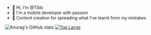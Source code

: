 - 👋 Hi, I’m @Tibb              
- 👀 I'm a mobile developer with passion
- 💞️ Content creation for spreading what I've learnt from my mistakes

![Anurag's GitHub stats](https://github-readme-stats.vercel.app/api?username=thiendangit&show_icons=true&theme=blue-green)
[![Top Langs](https://github-readme-stats.vercel.app/api/top-langs/?username=thiendangit&langs_count=6&layout=compact&hide=html,css,makefile,Less,Blade)](https://github.com/anuraghazra/github-readme-stats)
